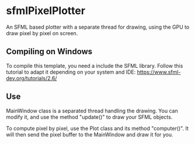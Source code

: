 # sfmlPixelPlotter
An SFML based plotter with a separate thread for drawing, using the GPU to draw pixel by pixel on screen.

## Compiling on Windows
To compile this template, you need a include the SFML library.
Follow this tutorial to adapt it depending on your system and IDE:
https://www.sfml-dev.org/tutorials/2.6/

## Use
MainWindow class is a separated thread handling the drawing.
You can modify it, and use the method "update()" to draw your SFML objects.

To compute pixel by pixel, use the Plot class and its method "computer()".
It will then send the pixel buffer to the MainWindow and draw it for you.
